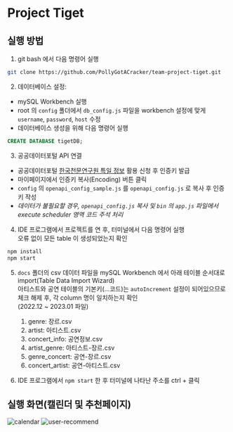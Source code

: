 # Project Tiget

## 실행 방법

1. git bash 에서 다음 명령어 실행

```bash
git clone https://github.com/PollyGotACracker/team-project-tiget.git
```

2. 데이터베이스 설정:

- mySQL Workbench 실행
- root 의 `config` 폴더에서 `db_config.js` 파일을 workbench 설정에 맞게 `username`, `password`, `host` 수정
- 데이터베이스 생성을 위해 다음 명령어 실행

```sql
CREATE DATABASE tigetDB;
```

3. 공공데이터포털 API 연결

- 공공데이터포털 [한국천문연구원 특일 정보](https://www.data.go.kr/iim/api/selectAPIAcountView.do) 활용 신청 후 인증키 발급
- 마이페이지에서 인증키 복사(Encoding) 버튼 클릭
- `config` 의 `openapi_config_sample.js` 를 `openapi_config.js` 로 복사 후 인증키 작성
- _데이터가 불필요할 경우, `openapi_config.js` 복사 및 `bin` 의 `app.js` 파일에서 execute scheduler 영역 코드 주석 처리_

4. IDE 프로그램에서 프로젝트를 연 후, 터미널에서 다음 명령어 실행  
   오류 없이 모든 table 이 생성되었는지 확인

```bash
npm install
npm start
```

5. `docs` 폴더의 csv 데이터 파일을 mySQL Workbench 에서 아래 테이블 순서대로 import(Table Data Import Wizard)  
   아티스트와 공연 테이블의 기본키(...코드)는 `autoIncrement` 설정이 되어있으므로 체크 해제 후, 각 column 명이 일치하는지 확인  
   (2022.12 ~ 2023.01 파일)

   1. genre: 장르.csv
   2. artist: 아티스트.csv
   3. concert_info: 공연정보.csv
   4. artist_genre: 아티스트-장르.csv
   5. genre_concert: 공연-장르.csv
   6. concert_artist: 공연-아티스트.csv

6. IDE 프로그램에서 `npm start` 한 후 터미널에 나타난 주소를 ctrl + 클릭

## 실행 화면(캘린더 및 추천페이지)

![calendar](https://file.notion.so/f/s/0decf419-b2c8-4280-8d65-9b721a95e82c/calendar.gif?id=982790eb-3f70-4068-b1d5-91530e67a7ae&table=block&spaceId=f0e0ab15-e9ec-46c4-97fe-8808a1f369e6&expirationTimestamp=1692979200000&signature=xhBs51IHqbdiCa_OR0YtVbRadbZudcwK7n7luw3yE6E&downloadName=calendar.gif)
![user-recommend](https://file.notion.so/f/s/9167d73b-9747-4e7b-aa46-6bb98f99f8ca/user-recommend.gif?id=6b5a46b4-ac02-40e0-96c7-178c66f1d0ee&table=block&spaceId=f0e0ab15-e9ec-46c4-97fe-8808a1f369e6&expirationTimestamp=1692979200000&signature=FgE0rw4h82-ahr5FHJfA7Y3lUqnpch47ZJzAw6NEOko&downloadName=user-recommend.gif)
